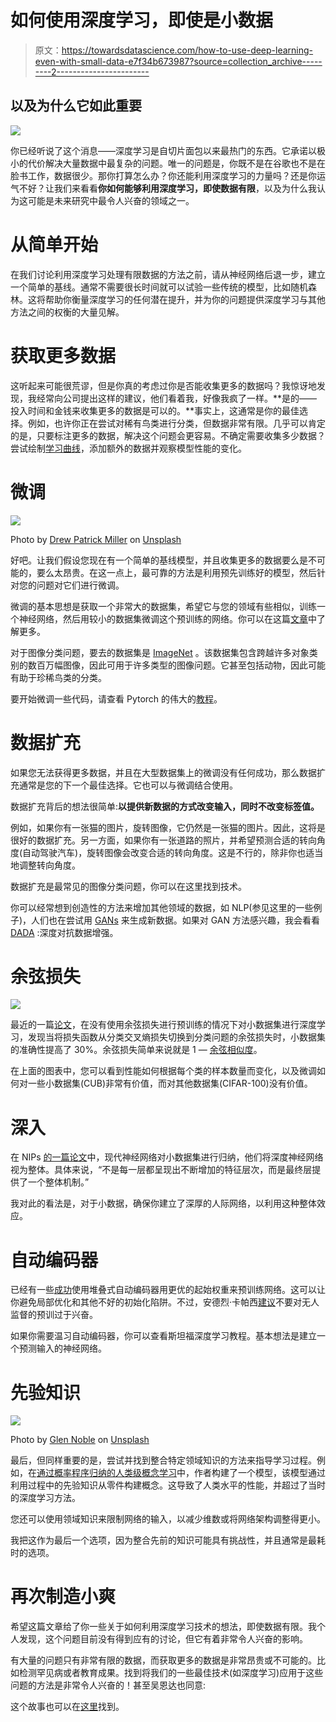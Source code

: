 # 如何使用深度学习，即使是小数据

> 原文：<https://towardsdatascience.com/how-to-use-deep-learning-even-with-small-data-e7f34b673987?source=collection_archive---------2----------------------->

## 以及为什么它如此重要

![](img/f163394da6d1f0ce895a1d55a86dc819.png)

你已经听说了这个消息——深度学习是自切片面包以来最热门的东西。它承诺以极小的代价解决大量数据中最复杂的问题。唯一的问题是，你既不是在谷歌也不是在脸书工作，数据很少。那你打算怎么办？你还能利用深度学习的力量吗？还是你运气不好？让我们来看看**你如何能够利用深度学习，即使数据有限**，以及为什么我认为这可能是未来研究中最令人兴奋的领域之一。

# 从简单开始

在我们讨论利用深度学习处理有限数据的方法之前，请从神经网络后退一步，建立一个简单的基线。通常不需要很长时间就可以试验一些传统的模型，比如随机森林。这将帮助你衡量深度学习的任何潜在提升，并为你的问题提供深度学习与其他方法之间的权衡的大量见解。

# 获取更多数据

这听起来可能很荒谬，但是你真的考虑过你是否能收集更多的数据吗？我惊讶地发现，我经常向公司提出这样的建议，他们看着我，好像我疯了一样。**是的——投入时间和金钱来收集更多的数据是可以的。**事实上，这通常是你的最佳选择。例如，也许你正在尝试对稀有鸟类进行分类，但数据非常有限。几乎可以肯定的是，只要标注更多的数据，解决这个问题会更容易。不确定需要收集多少数据？尝试绘制[学习曲线](https://www.dataquest.io/blog/learning-curves-machine-learning/)，添加额外的数据并观察模型性能的变化。

# **微调**

![](img/4b6dee87889af5387a2fcbdbf522a46d.png)

Photo by [Drew Patrick Miller](https://unsplash.com/@drewpatrickmiller?utm_source=medium&utm_medium=referral) on [Unsplash](https://unsplash.com?utm_source=medium&utm_medium=referral)

好吧。让我们假设您现在有一个简单的基线模型，并且收集更多的数据要么是不可能的，要么太昂贵。在这一点上，最可靠的方法是利用预先训练好的模型，然后针对您的问题对它们进行微调。

微调的基本思想是获取一个非常大的数据集，希望它与您的领域有些相似，训练一个神经网络，然后用较小的数据集微调这个预训练的网络。你可以在这篇[文章](https://flyyufelix.github.io/2016/10/03/fine-tuning-in-keras-part1.html)中了解更多。

对于图像分类问题，要去的数据集是 [ImageNet](https://machinelearningmastery.com/introduction-to-the-imagenet-large-scale-visual-recognition-challenge-ilsvrc/) 。该数据集包含跨越许多对象类别的数百万幅图像，因此可用于许多类型的图像问题。它甚至包括动物，因此可能有助于珍稀鸟类的分类。

要开始微调一些代码，请查看 Pytorch 的伟大的[教程](https://pytorch.org/tutorials/beginner/finetuning_torchvision_models_tutorial.html)。

# 数据扩充

如果您无法获得更多数据，并且在大型数据集上的微调没有任何成功，那么数据扩充通常是您的下一个最佳选择。它也可以与微调结合使用。

数据扩充背后的想法很简单:**以提供新数据的方式改变输入，同时不改变标签值。**

例如，如果你有一张猫的图片，旋转图像，它仍然是一张猫的图片。因此，这将是很好的数据扩充。另一方面，如果你有一张道路的照片，并希望预测合适的转向角度(自动驾驶汽车)，旋转图像会改变合适的转向角度。这是不行的，除非你也适当地调整转向角度。

数据扩充是最常见的图像分类问题，你可以在这里找到技术。

你可以经常想到创造性的方法来增加其他领域的数据，如 NLP(参见这里的一些例子)，人们也在尝试用 [GANs](https://medium.com/reality-engines/gans-for-data-augmentation-21a69de6c60b) 来生成新数据。如果对 GAN 方法感兴趣，我会看看 [DADA](https://github.com/SchafferZhang/DADA) :深度对抗数据增强。

# 余弦损失

![](img/73316ca39e83bac5c63540cff7e03b0c.png)

最近的一篇[论文](https://arxiv.org/pdf/1901.09054.pdf)，在没有使用余弦损失进行预训练的情况下对小数据集进行深度学习，发现当将损失函数从分类交叉熵损失切换到分类问题的余弦损失时，小数据集的准确性提高了 30%。余弦损失简单来说就是 1 — [余弦相似度](https://en.wikipedia.org/wiki/Cosine_similarity)。

在上面的图表中，您可以看到性能如何根据每个类的样本数量而变化，以及微调如何对一些小数据集(CUB)非常有价值，而对其他数据集(CIFAR-100)没有价值。

# 深入

在 NIPs [的一篇论文](https://papers.nips.cc/paper/7620-modern-neural-networks-generalize-on-small-data-sets.pdf)中，现代神经网络对小数据集进行归纳，他们将深度神经网络视为整体。具体来说，“不是每一层都呈现出不断增加的特征层次，而是最终层提供了一个整体机制。”

我对此的看法是，对于小数据，确保你建立了深厚的人际网络，以利用这种整体效应。

# 自动编码器

已经有一些[成功](https://www.sciencedirect.com/science/article/pii/S0264127518308682)使用堆叠式自动编码器用更优的起始权重来预训练网络。这可以让你避免局部优化和其他不好的初始化陷阱。不过，安德烈·卡帕西[建议](http://karpathy.github.io/2019/04/25/recipe/)不要对无人监督的预训过于兴奋。

如果你需要温习自动编码器，你可以查看斯坦福深度学习教程。基本想法是建立一个预测输入的神经网络。

# 先验知识

![](img/1e16451613e2bbd1b886ddf4d840e5af.png)

Photo by [Glen Noble](https://unsplash.com/@glennoble?utm_source=medium&utm_medium=referral) on [Unsplash](https://unsplash.com?utm_source=medium&utm_medium=referral)

最后，但同样重要的是，尝试并找到整合特定领域知识的方法来指导学习过程。例如，在[通过概率程序归纳的人类级概念学习](https://science.sciencemag.org/content/350/6266/1332)中，作者构建了一个模型，该模型通过利用过程中的先验知识从零件构建概念。这导致了人类水平的性能，并超过了当时的深度学习方法。

您还可以使用领域知识来限制网络的输入，以减少维数或将网络架构调整得更小。

我把这作为最后一个选项，因为整合先前的知识可能具有挑战性，并且通常是最耗时的选项。

# **再次制造小爽**

希望这篇文章给了你一些关于如何利用深度学习技术的想法，即使数据有限。我个人发现，这个问题目前没有得到应有的讨论，但它有着非常令人兴奋的影响。

有大量的问题只有非常有限的数据，而获取更多的数据是非常昂贵或不可能的。比如检测罕见病或者教育成果。找到将我们的一些最佳技术(如深度学习)应用于这些问题的方法是非常令人兴奋的！甚至吴恩达也同意:

这个故事也可以在[这里](https://learningwithdata.com/posts/tylerfolkman/how-to-use-deep-learning-even-with-small-data-e7f34b673987/)找到。